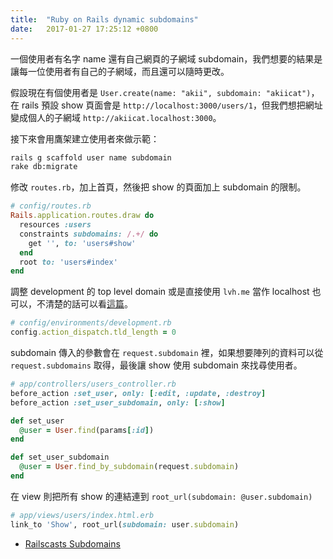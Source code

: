 ```yaml
---
title:  "Ruby on Rails dynamic subdomains"
date:   2017-01-27 17:25:12 +0800
---
```


一個使用者有名字 name 還有自己網頁的子網域 subdomain，我們想要的結果是讓每一位使用者有自己的子網域，而且還可以隨時更改。

假設現在有個使用者是 `User.create(name: "akii", subdomain: "akiicat")`，在 rails 預設 show 頁面會是 `http://localhost:3000/users/1`，但我們想把網址變成個人的子網域 `http://akiicat.localhost:3000`。

接下來會用鷹架建立使用者來做示範：

```sh
rails g scaffold user name subdomain
rake db:migrate
```

修改 `routes.rb`，加上首頁，然後把 show 的頁面加上 subdomain 的限制。

```ruby
# config/routes.rb
Rails.application.routes.draw do
  resources :users
  constraints subdomains: /.+/ do
    get '', to: 'users#show'
  end
  root to: 'users#index'
end
```

<!--excerpt-->

調整 development 的 top level domain 或是直接使用 `lvh.me` 當作 localhost 也可以，不清楚的話可以看[這篇](/blogger/2017/01/22/ROR_api_subdomains/)。

```ruby
# config/environments/development.rb
config.action_dispatch.tld_length = 0
```

subdomain 傳入的參數會在 `request.subdomain` 裡，如果想要陣列的資料可以從 `request.subdomains` 取得，最後讓 show 使用 subdomain 來找尋使用者。

```ruby
# app/controllers/users_controller.rb
before_action :set_user, only: [:edit, :update, :destroy]
before_action :set_user_subdomain, only: [:show]

def set_user
  @user = User.find(params[:id])
end

def set_user_subdomain
  @user = User.find_by_subdomain(request.subdomain)
end
```

在 view 則把所有 show 的連結連到 `root_url(subdomain: @user.subdomain)`

```ruby
# app/views/users/index.html.erb
link_to 'Show', root_url(subdomain: user.subdomain)
```

- [Railscasts Subdomains](https://www.youtube.com/watch?v=O2bBcTPj0sI)
